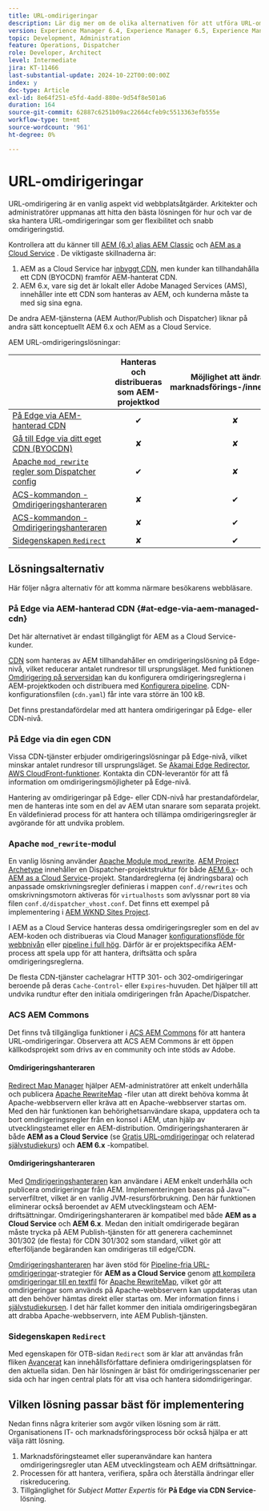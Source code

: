 ```yaml
---
title: URL-omdirigeringar
description: Lär dig mer om de olika alternativen för att utföra URL-omdirigering i AEM.
version: Experience Manager 6.4, Experience Manager 6.5, Experience Manager as a Cloud Service
topic: Development, Administration
feature: Operations, Dispatcher
role: Developer, Architect
level: Intermediate
jira: KT-11466
last-substantial-update: 2024-10-22T00:00:00Z
index: y
doc-type: Article
exl-id: 8e64f251-e5fd-4add-880e-9d54f8e501a6
duration: 164
source-git-commit: 62887c6251b09ac22664cfeb9c5513363efb555e
workflow-type: tm+mt
source-wordcount: '961'
ht-degree: 0%

---
```


# URL-omdirigeringar

URL-omdirigering är en vanlig aspekt vid webbplatsåtgärder. Arkitekter och administratörer uppmanas att hitta den bästa lösningen för hur och var de ska hantera URL-omdirigeringar som ger flexibilitet och snabb omdirigeringstid.

Kontrollera att du känner till [AEM (6.x) alias AEM Classic](https://experienceleague.adobe.com/sv/docs/experience-manager-learn/dispatcher-tutorial/chapter-2) och [AEM as a Cloud Service](https://experienceleague.adobe.com/sv/docs/experience-manager-cloud-service/content/overview/architecture) . De viktigaste skillnaderna är:

1. AEM as a Cloud Service har [inbyggt CDN](https://experienceleague.adobe.com/sv/docs/experience-manager-cloud-service/content/implementing/content-delivery/cdn), men kunder kan tillhandahålla ett CDN (BYOCDN) framför AEM-hanterat CDN.
1. AEM 6.x, vare sig det är lokalt eller Adobe Managed Services (AMS), innehåller inte ett CDN som hanteras av AEM, och kunderna måste ta med sig sina egna.

De andra AEM-tjänsterna (AEM Author/Publish och Dispatcher) liknar på andra sätt konceptuellt AEM 6.x och AEM as a Cloud Service.

AEM URL-omdirigeringslösningar:

|                                                   | Hanteras och distribueras som AEM-projektkod | Möjlighet att ändra per marknadsförings-/innehållsteam | AEM som Cloud Service-kompatibel | Var körning av omdirigering sker |
|---------------------------------------------------|:-----------------------:|:---------------------:|:---------------------:| :---------------------:|
| [På Edge via AEM-hanterad CDN](#at-edge-via-aem-managed-cdn) | ✔ | ✘ | ✔ | Edge/CDN (inbyggt) |
| [Gå till Edge via ditt eget CDN (BYOCDN)](#at-edge-via-bring-your-own-cdn) | ✘ | ✘ | ✔ | Edge/CDN (BYOCDN) |
| [Apache `mod_rewrite` regler som Dispatcher config](#apache-mod_rewrite-module) | ✔ | ✘ | ✔ | Dispatcher |
| [ACS-kommandon - Omdirigeringshanteraren](#redirect-map-manager) | ✘ | ✔ | ✔ | Dispatcher |
| [ACS-kommandon - Omdirigeringshanteraren](#redirect-manager) | ✘ | ✔ | ✔ | AEM/Dispatcher |
| [Sidegenskapen `Redirect`](#the-redirect-page-property) | ✘ | ✔ | ✔ | AEM |


## Lösningsalternativ

Här följer några alternativ för att komma närmare besökarens webbläsare.

### På Edge via AEM-hanterad CDN {#at-edge-via-aem-managed-cdn}

Det här alternativet är endast tillgängligt för AEM as a Cloud Service-kunder.

[CDN](https://experienceleague.adobe.com/sv/docs/experience-manager-cloud-service/content/implementing/content-delivery/cdn) som hanteras av AEM tillhandahåller en omdirigeringslösning på Edge-nivå, vilket reducerar antalet rundresor till ursprungsläget. Med funktionen [Omdirigering på serversidan](https://experienceleague.adobe.com/sv/docs/experience-manager-cloud-service/content/implementing/content-delivery/cdn-configuring-traffic#server-side-redirectors) kan du konfigurera omdirigeringsreglerna i AEM-projektkoden och distribuera med [Konfigurera pipeline](https://experienceleague.adobe.com/sv/docs/experience-manager-learn/cloud-service/security/traffic-filter-and-waf-rules/how-to-setup#deploy-rules-through-cloud-manager). CDN-konfigurationsfilen (`cdn.yaml`) får inte vara större än 100 kB.

Det finns prestandafördelar med att hantera omdirigeringar på Edge- eller CDN-nivå.

### På Edge via din egen CDN

Vissa CDN-tjänster erbjuder omdirigeringslösningar på Edge-nivå, vilket minskar antalet rundresor till ursprungsläget. Se [Akamai Edge Redirector](https://techdocs.akamai.com/cloudlets/docs/what-edge-redirector), [AWS CloudFront-funktioner](https://docs.aws.amazon.com/AmazonCloudFront/latest/DeveloperGuide/cloudfront-functions.html). Kontakta din CDN-leverantör för att få information om omdirigeringsmöjligheter på Edge-nivå.

Hantering av omdirigeringar på Edge- eller CDN-nivå har prestandafördelar, men de hanteras inte som en del av AEM utan snarare som separata projekt. En väldefinierad process för att hantera och tillämpa omdirigeringsregler är avgörande för att undvika problem.


### Apache `mod_rewrite`-modul

En vanlig lösning använder [Apache Module mod_rewrite](https://httpd.apache.org/docs/current/mod/mod_rewrite.html). [AEM Project Archetype](https://github.com/adobe/aem-project-archetype) innehåller en Dispatcher-projektstruktur för både [AEM 6.x](https://github.com/adobe/aem-project-archetype/tree/develop/src/main/archetype/dispatcher.ams#file-structure)- och [AEM as a Cloud Service](https://github.com/adobe/aem-project-archetype/tree/develop/src/main/archetype/dispatcher.cloud#file-structure)-projekt. Standardreglerna (ej ändringsbara) och anpassade omskrivningsregler definieras i mappen `conf.d/rewrites` och omskrivningsmotorn aktiveras för `virtualhosts` som avlyssnar port `80` via filen `conf.d/dispatcher_vhost.conf`. Det finns ett exempel på implementering i [AEM WKND Sites Project](https://github.com/adobe/aem-guides-wknd/tree/main/dispatcher/src/conf.d/rewrites).

I AEM as a Cloud Service hanteras dessa omdirigeringsregler som en del av AEM-koden och distribueras via Cloud Manager [konfigurationsflöde för webbnivån](https://experienceleague.adobe.com/sv/docs/experience-manager-cloud-service/content/implementing/using-cloud-manager/cicd-pipelines/introduction-ci-cd-pipelines) eller [pipeline i full hög](https://experienceleague.adobe.com/sv/docs/experience-manager-cloud-service/content/implementing/using-cloud-manager/cicd-pipelines/introduction-ci-cd-pipelines). Därför är er projektspecifika AEM-process att spela upp för att hantera, driftsätta och spåra omdirigeringsreglerna.

De flesta CDN-tjänster cachelagrar HTTP 301- och 302-omdirigeringar beroende på deras `Cache-Control`- eller `Expires`-huvuden. Det hjälper till att undvika rundtur efter den initiala omdirigeringen från Apache/Dispatcher.


### ACS AEM Commons

Det finns två tillgängliga funktioner i [ACS AEM Commons](https://adobe-consulting-services.github.io/acs-aem-commons/) för att hantera URL-omdirigeringar. Observera att ACS AEM Commons är ett öppen källkodsprojekt som drivs av en community och inte stöds av Adobe.

#### Omdirigeringshanteraren

[Redirect Map Manager](https://adobe-consulting-services.github.io/acs-aem-commons/features/redirect-map-manager/index.html) hjälper AEM-administratörer att enkelt underhålla och publicera [Apache RewriteMap](https://httpd.apache.org/docs/2.4/rewrite/rewritemap.html) -filer utan att direkt behöva komma åt Apache-webbservern eller kräva att en Apache-webbserver startas om. Med den här funktionen kan behörighetsanvändare skapa, uppdatera och ta bort omdirigeringsregler från en konsol i AEM, utan hjälp av utvecklingsteamet eller en AEM-distribution. Omdirigeringshanteraren är både **AEM as a Cloud Service** (se [Gratis URL-omdirigeringar](https://experienceleague.adobe.com/sv/docs/experience-manager-cloud-service/content/implementing/content-delivery/pipeline-free-url-redirects) och relaterad [självstudiekurs](https://experienceleague.adobe.com/sv/docs/experience-manager-learn/foundation/administration/implementing-pipeline-free-url-redirects#acs-commons---redirect-map-manager)) och **AEM 6.x** -kompatibel.

#### Omdirigeringshanteraren

Med [Omdirigeringshanteraren](https://adobe-consulting-services.github.io/acs-aem-commons/features/redirect-manager/index.html) kan användare i AEM enkelt underhålla och publicera omdirigeringar från AEM. Implementeringen baseras på Java™-serverfiltret, vilket är en vanlig JVM-resursförbrukning. Den här funktionen eliminerar också beroendet av AEM utvecklingsteam och AEM-driftsättningar. Omdirigeringshanteraren är kompatibel med både **AEM as a Cloud Service** och **AEM 6.x**. Medan den initialt omdirigerade begäran måste trycka på AEM Publish-tjänsten för att generera cacheminnet 301/302 (de flesta) för CDN 301/302 som standard, vilket gör att efterföljande begäranden kan omdirigeras till edge/CDN.

[Omdirigeringshanteraren](https://adobe-consulting-services.github.io/acs-aem-commons/features/redirect-manager/index.html) har även stöd för [Pipeline-fria URL-omdirigeringar](https://experienceleague.adobe.com/sv/docs/experience-manager-cloud-service/content/implementing/content-delivery/pipeline-free-url-redirects)-strategier för **AEM as a Cloud Service** genom [att kompilera omdirigeringar till en textfil](https://adobe-consulting-services.github.io/acs-aem-commons/features/redirect-manager/subpages/rewritemap.html) för [Apache RewriteMap](https://httpd.apache.org/docs/2.4/rewrite/rewritemap.html), vilket gör att omdirigeringar som används på Apache-webbservern kan uppdateras utan att den behöver hämtas direkt eller startas om. Mer information finns i [självstudiekursen](https://experienceleague.adobe.com/sv/docs/experience-manager-learn/foundation/administration/implementing-pipeline-free-url-redirects#acs-commons---redirect-manager). I det här fallet kommer den initiala omdirigeringsbegäran att drabba Apache-webbservern, inte AEM Publish-tjänsten.

### Sidegenskapen `Redirect`

Med egenskapen för OTB-sidan `Redirect` som är klar att användas från fliken [Avancerat](https://experienceleague.adobe.com/docs/experience-manager-cloud-service/content/sites/authoring/sites-console/page-properties.html?lang=sv-SE) kan innehållsförfattare definiera omdirigeringsplatsen för den aktuella sidan. Den här lösningen är bäst för omdirigeringsscenarier per sida och har ingen central plats för att visa och hantera sidomdirigeringar.

## Vilken lösning passar bäst för implementering

Nedan finns några kriterier som avgör vilken lösning som är rätt. Organisationens IT- och marknadsföringsprocess bör också hjälpa er att välja rätt lösning.

1. Marknadsföringsteamet eller superanvändare kan hantera omdirigeringsregler utan AEM utvecklingsteam och AEM driftsättningar.
1. Processen för att hantera, verifiera, spåra och återställa ändringar eller riskreducering.
1. Tillgänglighet för _Subject Matter Expertis_ för **På Edge via CDN Service**-lösning.
